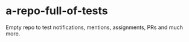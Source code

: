 a-repo-full-of-tests
========================

Empty repo to test notifications, mentions, assignments, PRs and much more.
